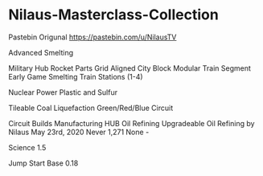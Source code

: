 # Nilaus-Masterclass-Collection
Pastebin Origunal https://pastebin.com/u/NilausTV

 Advanced Smelting

 Military Hub 
 Rocket Parts
 Grid Aligned
 City Block
 Modular Train Segment
 Early Game Smelting
 Train Stations (1-4)

 Nuclear Power
 Plastic and Sulfur


 Tileable Coal Liquefaction
 Green/Red/Blue Circuit

 Circuit Builds
 Manufacturing HUB
 Oil Refining
 Upgradeable Oil Refining by Nilaus	May 23rd, 2020	Never	1,271	None	-

 Science 1.5 

 Jump Start Base 0.18
